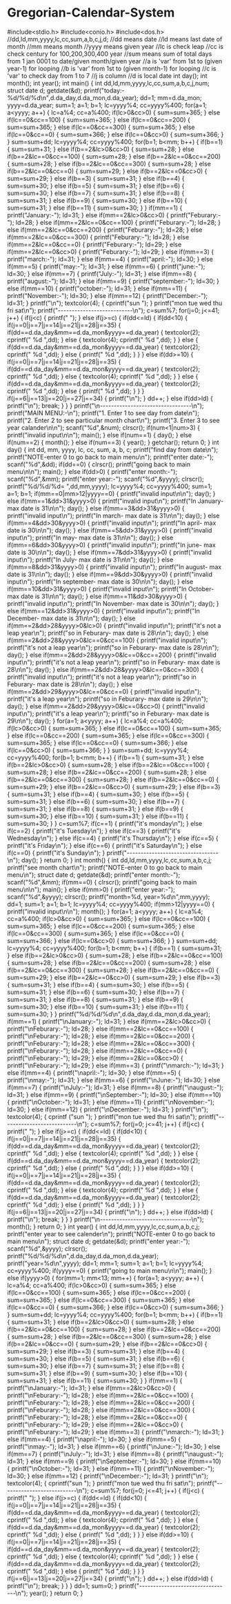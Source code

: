 # Gregorian-Calendar-System
#include<stdio.h>
#include<conio.h>
#include<dos.h>
//dd,ld,mm,yyyy,lc,cc,sum,a,b,c,j,d;
//dd means date
//ld means last date of month
//mm means month
//yyyy means given year
//lc is check leap
//cc is check century for 100,200,300,400 year
//sum means sum of total days from 1 jan 0001 to date/given month/given year
//a is 'var' from 1st to (given year-1) for looping
//b is 'var' from 1st to (given month-1) for looping
//c is 'var' to check day from 1 to 7
//j is column
//d is local date
int day();
int month();
int year();
int main()
{
    int dd,ld,mm,yyyy,lc,cc,sum,a,b,c,j,num;
    struct date d;
    getdate(&d);
    printf("today:- %d/%d/%d\n",d.da_day,d.da_mon,d.da_year);
    dd=1;
    mm=d.da_mon;
    yyyy=d.da_year;
    sum=1;
    a=1;
    b=1;
    lc=yyyy%4;
    cc=yyyy%400;
    for(a=1; a<yyyy; a++)
    {
	lc=a%4;
	cc=a%400;
	if(lc>0&cc>0)
	{
	    sum=sum+365;
	}
	else if(lc==0&cc==100)
	{
	    sum=sum+365;
	}
	else if(lc==0&cc==200)
	{
	    sum=sum+365;
	}
	else if(lc==0&cc==300)
	{
	    sum=sum+365;
	}
	else if(lc==0&cc==0)
	{
	    sum=sum+366;
	}
	else if(lc==0&cc>0)
	{
	    sum=sum+366;
	}
    }
    sum=sum+dd;
    lc=yyyy%4;
    cc=yyyy%400;
    for(b=1; b<mm; b++)
    {
	if(b==1)
	{
	    sum=sum+31;
	}
	else if(b==2&lc>0&cc>0)
	{
	    sum=sum+28;
	}
	else if(b==2&lc==0&cc==100)
	{
	    sum=sum+28;
	}
	else if(b==2&lc==0&cc==200)
	{
	    sum=sum+28;
	}
	else if(b==2&lc==0&cc==300)
	{
	    sum=sum+28;
	}
	else if(b==2&lc==0&cc==0)
	{
	    sum=sum+29;
	}
	else if(b==2&lc==0&cc>0)
	{
	    sum=sum+29;
	}
	else if(b==3)
	{
	    sum=sum+31;
	}
	else if(b==4)
	{
	    sum=sum+30;
	}
	else if(b==5)
	{
	    sum=sum+31;
	}
	else if(b==6)
	{
	    sum=sum+30;
	}
	else if(b==7)
	{
	    sum=sum+31;
	}
	else if(b==8)
	{
	    sum=sum+31;
	}
	else if(b==9)
	{
	    sum=sum+30;
	}
	else if(b==10)
	{
	    sum=sum+31;
	}
	else if(b==11)
	{
	    sum=sum+30;
	}
    }
    if(mm==1)
    {
	printf("January:-");
	ld=31;
    }
    else if(mm==2&lc>0&cc>0)
    {
	printf("Feburary:-");
	ld=28;
    }
    else if(mm==2&lc==0&cc==100)
    {
	printf("Feburary:-");
	ld=28;
    }
    else if(mm==2&lc==0&cc==200)
    {
	printf("Feburary:-");
	ld=28;
    }
    else if(mm==2&lc==0&cc==300)
    {
	printf("Feburary:-");
	ld=28;
    }
    else if(mm==2&lc==0&cc==0)
    {
	printf("Feburary:-");
	ld=29;
    }
    else if(mm==2&lc==0&cc>0)
    {
	printf("Feburary:-");
	ld=29;
    }
    else if(mm==3)
    {
	printf("march:-");
	ld=31;
    }
    else if(mm==4)
    {
	printf("april:-");
	ld=30;
    }
    else if(mm==5)
    {
	printf("may:-");
	ld=31;
    }
    else if(mm==6)
    {
	printf("june:-");
	ld=30;
    }
    else if(mm==7)
    {
	printf("July:-");
	ld=31;
    }
    else if(mm==8)
    {
	printf("august:-");
	ld=31;
    }
    else if(mm==9)
    {
	printf("september:-");
	ld=30;
    }
    else if(mm==10)
    {
	printf("october:-");
	ld=31;
    }
    else if(mm==11)
    {
	printf("November:-");
	ld=30;
    }
    else if(mm==12)
    {
	printf("December:-");
	ld=31;
    }
    printf("\n");
    textcolor(4);
    {
	cprintf("sun ");
    }
    printf("mon tue wed thu fri sat\n");
    printf("---------------------------\n");
    c=sum%7;
    for(j=0; j<=41; j++)
    {
	if(j<c)
	{
	    printf("    ");
	}
	else if(j>=c)
	{
	    if(dd<=ld)
	    {
		if(dd<10)
		{
		    if(j==0|j==7|j==14|j==21|j==28|j==35)
		    {
			if(dd==d.da_day&mm==d.da_mon&yyyy==d.da_year)
			{
			    textcolor(2);
			    cprintf("  %d ",dd);
			}
			else
			{
			    textcolor(4);
			    cprintf("  %d ",dd);
			}
		    }
		    else
		    {
			if(dd==d.da_day&mm==d.da_mon&yyyy==d.da_year)
			{
			    textcolor(2);
			    cprintf("  %d ",dd);
			}
			else
			{
			    printf("  %d ",dd);
			}
		    }
		}
		else if(dd>=10)
		{
		    if(j==0|j==7|j==14|j==21|j==28|j==35)
		    {
			if(dd==d.da_day&mm==d.da_mon&yyyy==d.da_year)
			{
			    textcolor(2);
			    cprintf(" %d ",dd);
			}
			else
			{
			    textcolor(4);
			    cprintf(" %d ",dd);
			}
		    }
		    else
		    {
			if(dd==d.da_day&mm==d.da_mon&yyyy==d.da_year)
			{
			    textcolor(2);
			    cprintf(" %d ",dd);
			}
			else
			{
			    printf(" %d ",dd);
			}
		    }
		}
		if(j==6|j==13|j==20|j==27|j==34)
		{
		    printf("\n");
		}
		dd++;
	    }
	    else if(dd>ld)
	    {
		printf("\n");
		break;
	    }
	}
    }
    printf("\n---------------------------------\n");
    printf("MAIN MENU:-\n");
    printf("1. Enter 1 to see day from date\n");
    printf("2. Enter 2 to see particular month chart\n");
    printf("3. Enter 3 to see year calander\n\n");
    scanf("%d",&num);
    clrscr();
    if(num<1|num>3)
    {
	printf("invalid input\n\n");
	main();
    }
    else if(num==1)
    {
	day();
    }
    else if(num==2)
    {
	month();
    }
    else if(num==3)
    {
	year();
    }
    getchar();
    return 0;
}
int day()
{
    int dd, mm, yyyy, lc, cc, sum, a, b, c;
    printf("find day from date\n");
    printf("NOTE-enter 0 to go back to main menu\n");
    printf("enter date:-");
    scanf("%d",&dd);
    if(dd==0)
    {
	clrscr();
	printf("going back to main menu\n\n");
	main();
    }
    else if(dd>0)
    {
	printf("enter month:-");
	scanf("%d",&mm);
	printf("enter year:-");
	scanf("%d",&yyyy);
	clrscr();
	printf("%d/%d/%d= ",dd,mm,yyyy);
	lc=yyyy%4;
	cc=yyyy%400;
	sum=1;
	a=1;
	b=1;
	if(mm==0|mm>12|yyyy==0)
	{
	    printf("invalid input\n\n");
	    day();
	}
	else if(mm==1&dd>31&yyyy>0)
	{
	    printf("invalid input\n");
	    printf("In January- max date is 31\n\n");
	    day();
	}
	else if(mm==3&dd>31&yyyy>0)
	{
	    printf("invalid input\n");
	    printf("In march- max date is 31\n\n");
	    day();
	}
	else if(mm==4&dd>30&yyyy>0)
	{
	    printf("invalid input\n");
	    printf("In april- max date is 30\n\n");
	    day();
	}
	else if(mm==5&dd>31&yyyy>0)
	{
	    printf("invalid input\n");
	    printf("In may- max date is 31\n\n");
	    day();
	}
	else if(mm==6&dd>30&yyyy>0)
	{
	    printf("invalid input\n");
	    printf("In june- max date is 30\n\n");
	    day();
	}
	else if(mm==7&dd>31&yyyy>0)
	{
	    printf("invalid input\n");
	    printf("In July- max date is 31\n\n");
	    day();
	}
	else if(mm==8&dd>31&yyyy>0)
	{
	    printf("invalid input\n");
	    printf("In august- max date is 31\n\n");
	    day();
	}
	else if(mm==9&dd>30&yyyy>0)
	{
	    printf("invalid input\n");
	    printf("In september- max date is 30\n\n");
	    day();
	}
	else if(mm==10&dd>31&yyyy>0)
	{
	    printf("invalid input\n");
	    printf("In October- max date is 31\n\n");
	    day();
	}
	else if(mm==11&dd>30&yyyy>0)
	{
	    printf("invalid input\n");
	    printf("In November- max date is 30\n\n");
	    day();
	}
	else if(mm==12&dd>31&yyyy>0)
	{
	    printf("invalid input\n");
	    printf("In December- max date is 31\n\n");
	    day();
	}
	else if(mm==2&dd>28&yyyy>0&lc>0)
	{
	    printf("invalid input\n");
	    printf("it's not a leap year\n");
	    printf("so in Feburary- max date is 28\n\n");
	    day();
	}
	else if(mm==2&dd>28&yyyy>0&lc==0&cc==100)
	{
	    printf("invalid input\n");
	    printf("it's not a leap year\n");
	    printf("so in Feburary- max date is 28\n\n");
	    day();
	}
	else if(mm==2&dd>28&yyyy>0&lc==0&cc==200)
	{
	    printf("invalid input\n");
	    printf("it's not a leap year\n");
	    printf("so in Feburary- max date is 28\n\n");
	    day();
	}
	else if(mm==2&dd>28&yyyy>0&lc==0&cc==300)
	{
	    printf("invalid input\n");
	    printf("it's not a leap year\n");
	    printf("so in Feburary- max date is 28\n\n");
	    day();
	}
	else if(mm==2&dd>29&yyyy>0&lc==0&cc==0)
	{
	    printf("invalid input\n");
	    printf("it's a leap year\n");
	    printf("so in Feburary- max date is 29\n\n");
	    day();
	}
	else if(mm==2&dd>29&yyyy>0&lc==0&cc>0)
	{
	    printf("invalid input\n");
	    printf("it's a leap year\n");
	    printf("so in Feburary- max date is 29\n\n");
	    day();
	}
	for(a=1; a<yyyy; a++)
	{
	    lc=a%4;
	    cc=a%400;
	    if(lc>0&cc>0)
	    {
		sum=sum+365;
	    }
	    else if(lc==0&cc==100)
	    {
		sum=sum+365;
	    }
	    else if(lc==0&cc==200)
	    {
		sum=sum+365;
	    }
	    else if(lc==0&cc==300)
	    {
		sum=sum+365;
	    }
	    else if(lc==0&cc==0)
	    {
		sum=sum+366;
	    }
	    else if(lc==0&cc>0)
	    {
		sum=sum+366;
	    }
	}
	sum=sum+dd;
	lc=yyyy%4;
	cc=yyyy%400;
	for(b=1; b<mm; b++)
	{
	    if(b==1)
	    {
		sum=sum+31;
	    }
	    else if(b==2&lc>0&cc>0)
	    {
		sum=sum+28;
	    }
	    else if(b==2&lc==0&cc==100)
	    {
		sum=sum+28;
	    }
	    else if(b==2&lc==0&cc==200)
	    {
		sum=sum+28;
	    }
	    else if(b==2&lc==0&cc==300)
	    {
		sum=sum+28;
	    }
	    else if(b==2&lc==0&cc==0)
	    {
		sum=sum+29;
	    }
	    else if(b==2&lc==0&cc>0)
	    {
		sum=sum+29;
	    }
	    else if(b==3)
	    {
		sum=sum+31;
	    }
	    else if(b==4)
	    {
		sum=sum+30;
	    }
	    else if(b==5)
	    {
		sum=sum+31;
	    }
	    else if(b==6)
	    {
		sum=sum+30;
	    }
	    else if(b==7)
	    {
		sum=sum+31;
	    }
	    else if(b==8)
	    {
		sum=sum+31;
	    }
	    else if(b==9)
	    {
		sum=sum+30;
	    }
	    else if(b==10)
	    {
		sum=sum+31;
	    }
	    else if(b==11)
	    {
		sum=sum+30;
	    }
	}
	c=sum%7;
	if(c==1)
	{
	    printf("it's monday\n");
	}
	else if(c==2)
	{
	    printf("it's Tuesday\n");
	}
	else if(c==3)
	{
	    printf("it's Wednesday\n");
	}
	else if(c==4)
	{
	    printf("it's Thursday\n");
	}
	else if(c==5)
	{
	    printf("it's Friday\n");
	}
	else if(c==6)
	{
	    printf("it's Saturday\n");
	}
	else if(c==0)
	{
	    printf("it's Sunday\n");
	}
	printf("---------------------------------\n");
	day();
    }
    return 0;
}
int month()
{
    int dd,ld,mm,yyyy,lc,cc,sum,a,b,c,j;
    printf("see month chart\n");
    printf("NOTE-enter 0 to go back to main menu\n");
    struct date d;
    getdate(&d);
    printf("enter month:-");
    scanf("%d",&mm);
    if(mm==0)
    {
	clrscr();
	printf("going back to main menu\n\n");
	main();
    }
    else if(mm>0)
    {
	printf("enter year:-");
	scanf("%d",&yyyy);
	clrscr();
	printf("month=%d, year=%d\n",mm,yyyy);
	dd=1;
	sum=1;
	a=1;
	b=1;
	lc=yyyy%4;
	cc=yyyy%400;
	if(mm>12|yyyy==0)
	{
	    printf("invalid input\n\n");
	    month();
	}
	for(a=1; a<yyyy; a++)
	{
	    lc=a%4;
	    cc=a%400;
	    if(lc>0&cc>0)
	    {
		sum=sum+365;
	    }
	    else if(lc==0&cc==100)
	    {
		sum=sum+365;
	    }
	    else if(lc==0&cc==200)
	    {
		sum=sum+365;
	    }
	    else if(lc==0&cc==300)
	    {
		sum=sum+365;
	    }
	    else if(lc==0&cc==0)
	    {
		sum=sum+366;
	    }
	    else if(lc==0&cc>0)
	    {
		sum=sum+366;
	    }
	}
	sum=sum+dd;
	lc=yyyy%4;
	cc=yyyy%400;
	for(b=1; b<mm; b++)
	{
	    if(b==1)
	    {
		sum=sum+31;
	    }
	    else if(b==2&lc>0&cc>0)
	    {
		sum=sum+28;
	    }
	    else if(b==2&lc==0&cc==100)
	    {
		sum=sum+28;
	    }
	    else if(b==2&lc==0&cc==200)
	    {
		sum=sum+28;
	    }
	    else if(b==2&lc==0&cc==300)
	    {
		sum=sum+28;
	    }
	    else if(b==2&lc==0&cc==0)
	    {
		sum=sum+29;
	    }
	    else if(b==2&lc==0&cc>0)
	    {
		sum=sum+29;
	    }
	    else if(b==3)
	    {
		sum=sum+31;
	    }
	    else if(b==4)
	    {
		sum=sum+30;
	    }
	    else if(b==5)
	    {
		sum=sum+31;
	    }
	    else if(b==6)
	    {
		sum=sum+30;
	    }
	    else if(b==7)
	    {
		sum=sum+31;
	    }
	    else if(b==8)
	    {
		sum=sum+31;
	    }
	    else if(b==9)
	    {
		sum=sum+30;
	    }
	    else if(b==10)
	    {
		sum=sum+31;
	    }
	    else if(b==11)
	    {
		sum=sum+30;
	    }
	}
	printf("%d/%d/%d\n",d.da_day,d.da_mon,d.da_year);
	if(mm==1)
	{
	    printf("\nJanuary:-");
	    ld=31;
	}
	else if(mm==2&lc>0&cc>0)
	{
	    printf("\nFeburary:-");
	    ld=28;
	}
	else if(mm==2&lc==0&cc==100)
	{
	    printf("\nFeburary:-");
	    ld=28;
	}
	else if(mm==2&lc==0&cc==200)
	{
	    printf("\nFeburary:-");
	    ld=28;
	}
	else if(mm==2&lc==0&cc==300)
	{
	    printf("\nFeburary:-");
	    ld=28;
	}
	else if(mm==2&lc==0&cc==0)
	{
	    printf("\nFeburary:-");
	    ld=29;
	}
	else if(mm==2&lc==0&cc>0)
	{
	    printf("\nFeburary:-");
	    ld=29;
	}
	else if(mm==3)
	{
	    printf("\nmarch:-");
	    ld=31;
	}
	else if(mm==4)
	{
	    printf("\napril:-");
	    ld=30;
	}
	else if(mm==5)
	{
	    printf("\nmay:-");
	    ld=31;
	}
	else if(mm==6)
	{
	    printf("\nJune:-");
	    ld=30;
	}
	else if(mm==7)
	{
	    printf("\nJuly:-");
	    ld=31;
	}
	else if(mm==8)
	{
	    printf("\naugust:-");
	    ld=31;
	}
	else if(mm==9)
	{
	    printf("\nSeptember:-");
	    ld=30;
	}
	else if(mm==10)
	{
	    printf("\nOctober:-");
	    ld=31;
	}
	else if(mm==11)
	{
	    printf("\nNovember:-");
	    ld=30;
	}
	else if(mm==12)
	{
	    printf("\nDecember:-");
	    ld=31;
	}
	printf("\n");
	textcolor(4);
	{
	    cprintf ("sun ");
	}
	printf("mon tue wed thu fri sat\n");
	printf("---------------------------\n");
	c=sum%7;
	for(j=0; j<=41; j++)
	{
	    if(j<c)
	    {
		printf("    ");
	    }
	    else if(j>=c)
	    {
		if(dd<=ld)
		{
		    if(dd<10)
		    {
			if(j==0|j==7|j==14|j==21|j==28|j==35)
			{
			    if(dd==d.da_day&mm==d.da_mon&yyyy==d.da_year)
			    {
				textcolor(2);
				cprintf("  %d ",dd);
			    }
			    else
			    {
				textcolor(4);
				cprintf("  %d ",dd);
			    }
			}
			else
			{
			    if(dd==d.da_day&mm==d.da_mon&yyyy==d.da_year)
			    {
				textcolor(2);
				cprintf("  %d ",dd);
			    }
			    else
			    {
				printf("  %d ",dd);
			    }
			}
		    }
		    else if(dd>=10)
		    {
			if(j==0|j==7|j==14|j==21|j==28|j==35)
			{
			    if(dd==d.da_day&mm==d.da_mon&yyyy==d.da_year)
			    {
				textcolor(2);
				cprintf(" %d ",dd);
			    }
			    else
			    {
				textcolor(4);
				cprintf(" %d ",dd);
			    }
			}
			else
			{
			    if(dd==d.da_day&mm==d.da_mon&yyyy==d.da_year)
			    {
				textcolor(2);
				cprintf(" %d ",dd);
			    }
			    else
			    {
				printf(" %d ",dd);
			    }
			}
		    }
		    if(j==6|j==13|j==20|j==27|j==34)
		    {
			printf("\n");
		    }
		    dd++;
		}
		else if(dd>ld)
		{
		    printf("\n");
		    break;
		}
	    }
	}
	printf("\n---------------------------------\n");
	month();
    }
    return 0;
}
int year()
{
    int dd,ld,mm,yyyy,lc,cc,sum,a,b,c,j;
    printf("enter year to see calender\n");
    printf("NOTE-enter 0 to go back to main menu\n");
    struct date d;
    getdate(&d);
    printf("enter year:-");
    scanf("%d",&yyyy);
    clrscr();
    printf("%d/%d/%d\n",d.da_day,d.da_mon,d.da_year);
    printf("year=%d\n",yyyy);
    dd=1;
    mm=1;
    sum=1;
    a=1;
    b=1;
    lc=yyyy%4;
    cc=yyyy%400;
    if(yyyy==0)
    {
        printf("going to main menu\n\n");
        main();
    }
    else if(yyyy>0)
    {
        for(mm=1; mm<13; mm++)
        {
            for(a=1; a<yyyy; a++)
            {
                lc=a%4;
                cc=a%400;
                if(lc>0&cc>0)
                {
                    sum=sum+365;
                }
                else if(lc==0&cc==100)
                {
                    sum=sum+365;
                }
                else if(lc==0&cc==200)
                {
                    sum=sum+365;
                }
                else if(lc==0&cc==300)
                {
                    sum=sum+365;
                }
                else if(lc==0&cc==0)
                {
                    sum=sum+366;
                }
                else if(lc==0&cc>0)
                {
                    sum=sum+366;
                }
            }
            sum=sum+dd;
            lc=yyyy%4;
            cc=yyyy%400;
            for(b=1; b<mm; b++)
            {
                if(b==1)
                {
                    sum=sum+31;
                }
                else if(b==2&lc>0&cc>0)
                {
                    sum=sum+28;
                }
                else if(b==2&lc==0&cc==100)
                {
                    sum=sum+28;
                }
                else if(b==2&lc==0&cc==200)
                {
                    sum=sum+28;
                }
                else if(b==2&lc==0&cc==300)
                {
                    sum=sum+28;
                }
                else if(b==2&lc==0&cc==0)
                {
                    sum=sum+29;
                }
                else if(b==2&lc==0&cc>0)
                {
                    sum=sum+29;
                }
                else if(b==3)
                {
                    sum=sum+31;
                }
                else if(b==4)
                {
                    sum=sum+30;
                }
                else if(b==5)
                {
                    sum=sum+31;
                }
                else if(b==6)
                {
                    sum=sum+30;
                }
                else if(b==7)
                {
                    sum=sum+31;
                }
                else if(b==8)
                {
                    sum=sum+31;
                }
                else if(b==9)
                {
                    sum=sum+30;
                }
                else if(b==10)
                {
                    sum=sum+31;
                }
                else if(b==11)
                {
                    sum=sum+30;
                }
            }
            if(mm==1)
            {
                printf("\nJanuary:-");
                ld=31;
            }
            else if(mm==2&lc>0&cc>0)
            {
                printf("\nFeburary:-");
                ld=28;
            }
            else if(mm==2&lc==0&cc==100)
            {
                printf("\nFeburary:-");
                ld=28;
            }
            else if(mm==2&lc==0&cc==200)
            {
                printf("\nFeburary:-");
                ld=28;
            }
            else if(mm==2&lc==0&cc==300)
            {
                printf("\nFeburary:-");
                ld=28;
            }
            else if(mm==2&lc==0&cc==0)
            {
                printf("\nFeburary:-");
                ld=29;
            }
            else if(mm==2&lc==0&cc>0)
            {
                printf("\nFeburary:-");
                ld=29;
            }
            else if(mm==3)
            {
                printf("\nmarch:-");
                ld=31;
            }
            else if(mm==4)
            {
                printf("\napril:-");
                ld=30;
            }
            else if(mm==5)
            {
                printf("\nmay:-");
                ld=31;
            }
            else if(mm==6)
            {
                printf("\nJune:-");
                ld=30;
            }
            else if(mm==7)
            {
                printf("\nJuly:-");
                ld=31;
            }
            else if(mm==8)
            {
                printf("\naugust:-");
                ld=31;
            }
            else if(mm==9)
            {
                printf("\nSeptember:-");
                ld=30;
            }
            else if(mm==10)
            {
                printf("\nOctober:-");
                ld=31;
            }
            else if(mm==11)
            {
                printf("\nNovember:-");
                ld=30;
            }
            else if(mm==12)
            {
                printf("\nDecember:-");
                ld=31;
            }
            printf("\n");
            textcolor(4);
            {
                cprintf("sun ");
            }
            printf("mon tue wed thu fri sat\n");
            printf("---------------------------\n");
            c=sum%7;
            for(j=0; j<=41; j++)
            {
                if(j<c)
                {
                    printf("    ");
                }
                else if(j>=c)
                {
                    if(dd<=ld)
                    {
                        if(dd<10)
                        {
                            if(j==0|j==7|j==14|j==21|j==28|j==35)
                            {
                                if(dd==d.da_day&mm==d.da_mon&yyyy==d.da_year)
                                {
                                    textcolor(2);
                                    cprintf("  %d ",dd);
                                }
                                else
                                {
                                    textcolor(4);
                                    cprintf("  %d ",dd);
                                }
                            }
                            else
                            {
                                if(dd==d.da_day&mm==d.da_mon&yyyy==d.da_year)
                                {
                                    textcolor(2);
                                    cprintf("  %d ",dd);
                                }
                                else
                                {
                                    printf("  %d ",dd);
                                }
                            }
                        }
                        else if(dd>=10)
                        {
                            if(j==0|j==7|j==14|j==21|j==28|j==35)
                            {
                                if(dd==d.da_day&mm==d.da_mon&yyyy==d.da_year)
                                {
                                    textcolor(2);
                                    cprintf(" %d ",dd);
                                }
                                else
                                {
                                    textcolor(4);
                                    cprintf(" %d ",dd);
                                }
                            }
                            else
                            {
                                if(dd==d.da_day&mm==d.da_mon&yyyy==d.da_year)
                                {
                                    textcolor(2);
                                    cprintf(" %d ",dd);
                                }
                                else
                                {
                                    printf(" %d ",dd);
                                }
                            }
                        }
                        if(j==6|j==13|j==20|j==27|j==34)
                        {
                            printf("\n");
                        }
                        dd++;
                    }
                    else if(dd>ld)
                    {
                        printf("\n");
                        break;
                    }
                }
            }
            dd=1;
            sum=0;
        }
        printf("---------------------------------\n");
        year();
    }
    return 0;
}
